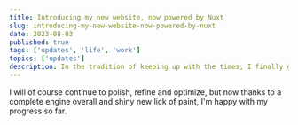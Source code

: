```yaml
---
title: Introducing my new website, now powered by Nuxt
slug: introducing-my-new-website-now-powered-by-nuxt
date: 2023-08-03
published: true
tags: ['updates', 'life', 'work']
topics: ['updates']
description: In the tradition of keeping up with the times, I finally got around to migrating my personal site (and playground) from Gridsome to Nuxt. It's gone surprisingly smooth and overall a slightly more polished experience.
---
```


I will of course continue to polish, refine and optimize, but now thanks to a complete engine overall and shiny new lick of paint, I'm happy with my progress so far.
